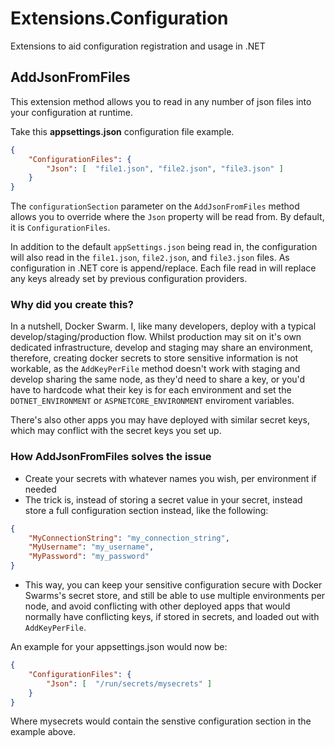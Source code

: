 # Extensions.Configuration

Extensions to aid configuration registration and usage in .NET

## AddJsonFromFiles

This extension method allows you to read in any number of json files into your configuration at runtime.

Take this **appsettings.json** configuration file example.

```json
{
    "ConfigurationFiles": {
        "Json": [  "file1.json", "file2.json", "file3.json" ]
    }
}
```

The `configurationSection` parameter on the `AddJsonFromFiles` method allows you to override where the `Json` property will be read from. By default, it is `ConfigurationFiles`.

In addition to the default `appSettings.json` being read in, the configuration will also read in the `file1.json`, `file2.json`, and `file3.json` files. As configuration in .NET core is append/replace. Each file read in will replace any keys already set by previous configuration providers.

### Why did you create this?

In a nutshell, Docker Swarm. I, like many developers, deploy with a typical develop/staging/production flow. Whilst production may sit on it's own dedicated infrastructure, develop and staging may share an environment, therefore, creating docker secrets to store sensitive information is not workable, as the `AddKeyPerFile` method doesn't work with staging and develop sharing the same node, as they'd need to share a key, or you'd have to hardcode what their key is for each environment and set the `DOTNET_ENVIRONMENT` or `ASPNETCORE_ENVIRONMENT` enviroment variables.

There's also other apps you may have deployed with similar secret keys, which may conflict with the secret keys you set up.

### How AddJsonFromFiles solves the issue

* Create your secrets with whatever names you wish, per environment if needed
* The trick is, instead of storing a secret value in your secret, instead store a full configuration section instead, like the following:

```json
{
    "MyConnectionString": "my_connection_string",
    "MyUsername": "my_username",
    "MyPassword": "my_password"
}
```

* This way, you can keep your sensitive configuration secure with Docker Swarms's secret store, and still be able to use multiple environments per node, and avoid conflicting with other deployed apps that would normally have conflicting keys, if stored in secrets, and loaded out with `AddKeyPerFile`.

An example for your appsettings.json would now be:

```json
{
    "ConfigurationFiles": {
        "Json": [  "/run/secrets/mysecrets" ]
    }
}
```

Where mysecrets would contain the senstive configuration section in the example above.


